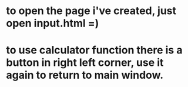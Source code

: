 # to open the page i've created, just open input.html =)
# to use calculator function there is a button in right left corner, use it again to return to main window.
